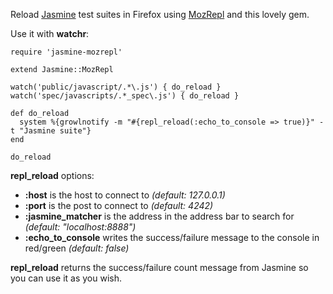 Reload [Jasmine](https://jasmine.github.io/) test suites in Firefox using [MozRepl](https://github.com/bard/mozrepl) and this lovely gem.

Use it with **watchr**:

    require 'jasmine-mozrepl'

    extend Jasmine::MozRepl

    watch('public/javascript/.*\.js') { do_reload }
    watch('spec/javascripts/.*_spec\.js') { do_reload }

    def do_reload
      system %{growlnotify -m "#{repl_reload(:echo_to_console => true)}" -t "Jasmine suite"}
    end

    do_reload

**repl_reload** options:

* **:host** is the host to connect to *(default: 127.0.0.1)*
* **:port** is the post to connect to *(default: 4242)*
* **:jasmine_matcher** is the address in the address bar to search for *(default: "localhost:8888")*
* **:echo_to_console** writes the success/failure message to the console in red/green *(default: false)*

**repl_reload** returns the success/failure count message from Jasmine so you can use it as you wish.
